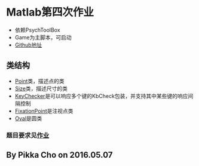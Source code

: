# Matlab第四次作业
- 依赖PsychToolBox
- Game为主脚本，可启动
- [Github地址](https://github.com/sunshineclt/Stupid-Game)

## 类结构
- [Point](./Point.m)类，描述点的类
- [Size](./Size.m)类，描述尺寸的类
- [KeyChecker](./KeyChecker.m)是可以响应多个键的KbCheck包装，并支持其中某些键的响应间隔控制
- [FixationPoint](./FixationPoint.m)是注视点类
- [Oval](./Oval.m)是圆类

### 题目要求见[作业](./Matlab第四次作业.pdf)
## By Pikka Cho on 2016.05.07


